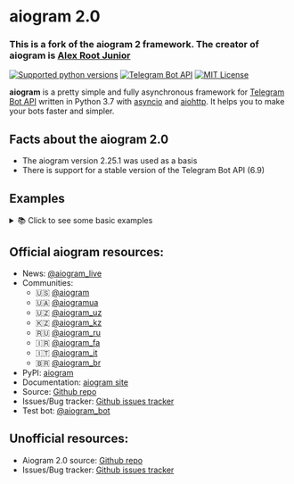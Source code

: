 # aiogram 2.0
### This is a fork of the aiogram 2 framework. The creator of aiogram is <a href="https://github.com/JrooTJunior">Alex Root Junior</a>

[![Supported python versions](https://img.shields.io/pypi/pyversions/aiogram.svg?style=flat-square)](https://pypi.python.org/pypi/aiogram)
[![Telegram Bot API](https://img.shields.io/badge/Telegram%20Bot%20API-7.0-blue.svg?style=flat-square&logo=telegram)](https://core.telegram.org/bots/api)
[![MIT License](https://img.shields.io/pypi/l/aiogram.svg?style=flat-square)](https://opensource.org/licenses/MIT)

**aiogram** is a pretty simple and fully asynchronous framework for [Telegram Bot API](https://core.telegram.org/bots/api) written in Python 3.7 with [asyncio](https://docs.python.org/3/library/asyncio.html) and [aiohttp](https://github.com/aio-libs/aiohttp). It helps you to make your bots faster and simpler.


## Facts about the aiogram 2.0
 - The aiogram version 2.25.1 was used as a basis
 - There is support for a stable version of the Telegram Bot API (6.9)


## Examples
<details>
  <summary>📚 Click to see some basic examples</summary>


**Few steps before getting started...**
- First, you should obtain token for your bot from [BotFather](https://t.me/BotFather).
- Install the latest stable version of aiogram, simply running `pip install aiogram`

### Simple [`getMe`](https://core.telegram.org/bots/api#getme) request

```python
import asyncio
from aiogram import Bot

BOT_TOKEN = ""

async def main():
    bot = Bot(token=BOT_TOKEN)

    try:
        me = await bot.get_me()
        print(f"🤖 Hello, I'm {me.first_name}.\nHave a nice Day!")
    finally:
        await bot.close()

asyncio.run(main())
```

### Poll BotAPI for updates and process updates

```python
import asyncio
from aiogram import Bot, Dispatcher, types

BOT_TOKEN = ""

async def start_handler(event: types.Message):
    await event.answer(
        f"Hello, {event.from_user.get_mention(as_html=True)} 👋!",
        parse_mode=types.ParseMode.HTML,
    )

async def main():
    bot = Bot(token=BOT_TOKEN)
    try:
        disp = Dispatcher(bot=bot)
        disp.register_message_handler(start_handler, commands={"start", "restart"})
        await disp.start_polling()
    finally:
        await bot.close()

asyncio.run(main())
```

### Moar!

You can find more examples in [`examples/`](https://github.com/febdaynik/aiogram2_fork/tree/master/examples) directory

</details>


## Official aiogram resources:
 - News: [@aiogram_live](https://t.me/aiogram_live)
 - Communities:
   - 🇺🇸 [@aiogram](https://t.me/aiogram)
   - 🇺🇦 [@aiogramua](https://t.me/aiogramua)
   - 🇺🇿 [@aiogram_uz](https://t.me/aiogram_uz)
   - 🇰🇿 [@aiogram_kz](https://t.me/aiogram_kz)
   - 🇷🇺 [@aiogram_ru](https://t.me/aiogram_pcr)
   - 🇮🇷 [@aiogram_fa](https://t.me/aiogram_fa)
   - 🇮🇹 [@aiogram_it](https://t.me/aiogram_it)
   - 🇧🇷 [@aiogram_br](https://t.me/aiogram_br)
 - PyPI: [aiogram](https://pypi.python.org/pypi/aiogram)
 - Documentation: [aiogram site](https://docs.aiogram.dev/en/latest/)
 - Source: [Github repo](https://github.com/aiogram/aiogram)
 - Issues/Bug tracker: [Github issues tracker](https://github.com/aiogram/aiogram/issues)
 - Test bot: [@aiogram_bot](https://t.me/aiogram_bot)

## Unofficial resources:
  - Aiogram 2.0 source: [Github repo](https://github.com/febdaynik/aiogram2_fork)
  - Issues/Bug tracker: [Github issues tracker](https://github.com/febdaynik/aiogram2_fork/issues)
